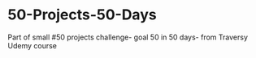 # 50-Projects-50-Days
Part of small #50 projects challenge- goal 50 in 50 days- from Traversy Udemy course
